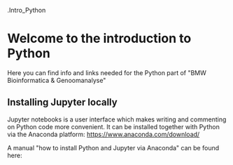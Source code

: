 .Intro_Python

# Welcome to the introduction to Python

Here you can find info and links needed for the Python part of "BMW Bioinformatica & Genoomanalyse"

## Installing Jupyter locally

Jupyter notebooks is a user interface which makes writing and commenting on Python code more convenient. 
It can be installed together with Python via the Anaconda platform: https://www.anaconda.com/download/

A manual "how to install Python and Jupyter via Anaconda" can be found here:
